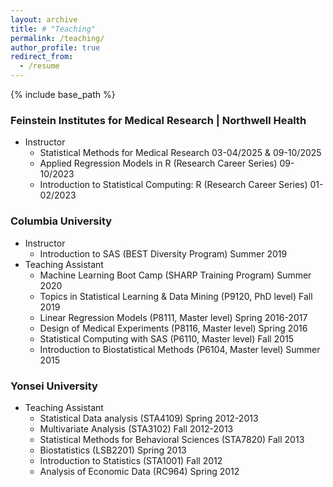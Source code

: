 ```yaml
---
layout: archive
title: # "Teaching"
permalink: /teaching/
author_profile: true
redirect_from:
  - /resume
---
```




{% include base_path %}


### Feinstein Institutes for Medical Research | Northwell Health
* Instructor
  * Statistical Methods for Medical Research 03-04/2025 \& 09-10/2025
  * Applied Regression Models in R (Research Career Series) 09-10/2023
  * Introduction to Statistical Computing: R (Research Career Series) 01-02/2023
  
### Columbia University
* Instructor
  * Introduction to SAS (BEST Diversity Program) Summer 2019
* Teaching Assistant
  * Machine Learning Boot Camp (SHARP Training Program) Summer 2020
  * Topics in Statistical Learning & Data Mining (P9120, PhD level) Fall 2019
  * Linear Regression Models (P8111, Master level) Spring 2016-2017
  * Design of Medical Experiments (P8116, Master level) Spring 2016
  * Statistical Computing with SAS (P6110, Master level) Fall 2015
  * Introduction to Biostatistical Methods (P6104, Master level) Summer 2015
 
### Yonsei University
* Teaching Assistant
  * Statistical Data analysis (STA4109) Spring 2012-2013
  * Multivariate Analysis (STA3102) Fall 2012-2013
  * Statistical Methods for Behavioral Sciences (STA7820) Fall 2013
  * Biostatistics (LSB2201) Spring 2013
  * Introduction to Statistics (STA1001) Fall 2012
  * Analysis of Economic Data (RC964) Spring 2012
  
